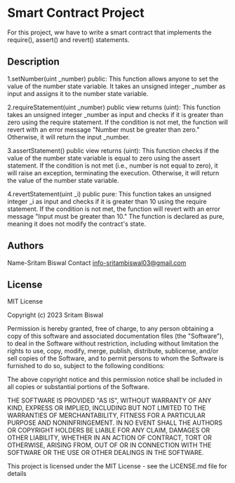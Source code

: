 # Smart Contract Project

For this project, ww have to write a smart contract that implements the require(), assert() and revert() statements.

## Description

1.setNumber(uint _number) public: This function allows anyone to set the value of the number state variable. It takes an unsigned integer _number as input and 
  assigns it to the number state variable.

2.requireStatement(uint _number) public view returns (uint): This function takes an unsigned integer _number as input and checks if it is greater than zero using 
  the require statement. If the condition is not met, the function will revert with an error message "Number must be greater than zero." Otherwise, it will return 
  the input _number.

3.assertStatement() public view returns (uint): This function checks if the value of the number state variable is equal to zero using the assert statement. If the 
  condition is not met (i.e., number is not equal to zero), it will raise an exception, terminating the execution. Otherwise, it will return the value of the 
   number state variable.

4.revertStatement(uint _i) public pure: This function takes an unsigned integer _i as input and checks if it is greater than 10 using the require statement. If the 
 condition is not met, the function will revert with an error message "Input must be greater than 10." The function is declared as pure, meaning it does not modify 
 the contract's state.



## Authors

Name-Sritam Biswal
Contact info-sritambiswal03@gmail.com


## License

MIT License

Copyright (c) 2023 Sritam Biswal

Permission is hereby granted, free of charge, to any person obtaining a copy
of this software and associated documentation files (the "Software"), to deal
in the Software without restriction, including without limitation the rights
to use, copy, modify, merge, publish, distribute, sublicense, and/or sell
copies of the Software, and to permit persons to whom the Software is
furnished to do so, subject to the following conditions:

The above copyright notice and this permission notice shall be included in all
copies or substantial portions of the Software.

THE SOFTWARE IS PROVIDED "AS IS", WITHOUT WARRANTY OF ANY KIND, EXPRESS OR
IMPLIED, INCLUDING BUT NOT LIMITED TO THE WARRANTIES OF MERCHANTABILITY,
FITNESS FOR A PARTICULAR PURPOSE AND NONINFRINGEMENT. IN NO EVENT SHALL THE
AUTHORS OR COPYRIGHT HOLDERS BE LIABLE FOR ANY CLAIM, DAMAGES OR OTHER
LIABILITY, WHETHER IN AN ACTION OF CONTRACT, TORT OR OTHERWISE, ARISING FROM,
OUT OF OR IN CONNECTION WITH THE SOFTWARE OR THE USE OR OTHER DEALINGS IN THE
SOFTWARE.

This project is licensed under the MIT License - see the LICENSE.md file for details
